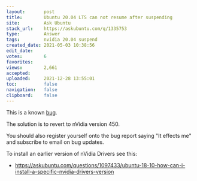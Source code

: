 ```yaml
---
layout:       post
title:        Ubuntu 20.04 LTS can not resume after suspending
site:         Ask Ubuntu
stack_url:    https://askubuntu.com/q/1335753
type:         Answer
tags:         nvidia 20.04 suspend
created_date: 2021-05-03 10:38:56
edit_date:    
votes:        6
favorites:    
views:        2,661
accepted:     
uploaded:     2021-12-28 13:55:01
toc:          false
navigation:   false
clipboard:    false
---
```


This is a known [bug][1].

The solution is to revert to nVidia version 450.

You should also register yourself onto the bug report saying "It effects me" and subscribe to email on bug updates.

To install an earlier version of nVidia Drivers see this:

- https://askubuntu.com/questions/1097433/ubuntu-18-10-how-can-i-install-a-specific-nvidia-drivers-version


  [1]: https://bugs.launchpad.net/ubuntu/+source/nvidia-graphics-drivers-460/+bug/1911055
